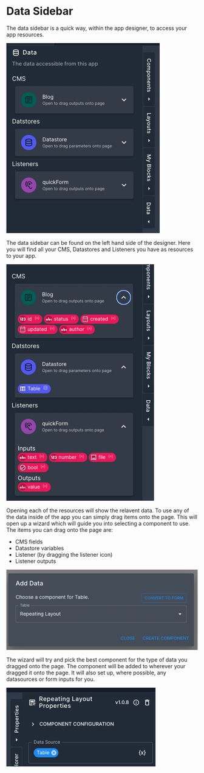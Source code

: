 # Data Sidebar

The data sidebar is a quick way, within the app designer, to access your app resources.

![Data sidebar](/src/assets/datasidebar_collapsed.png)

The data sidebar can be found on the left hand side of the designer. Here you will find all your CMS, Datastores and Listeners you have as resources to your app.

![Data sidebar showing items for all resources](/src/assets/datasidebar_open.png)

Opening each of the resources will show the relavent data. To use any of the data inside of the app you can simply drag items onto the page. This will open up a wizard which will guide you into selecting a component to use. The items you can drag onto the page are:
- CMS fields
- Datastore variables
- Listener (by dragging the listener icon)
- Listener outputs

![The wizard shown when dragging a datastore variable onto the page](/src/assets/datasidebar_wizard.png)

The wizard will try and pick the best component for the type of data you dragged onto the page. The component will be added to wherever your dragged it onto the page. It will also set up, where possible, any datasources or form inputs for you.

![The wizard shown when dragging a datastore variable onto the page](/src/assets/datasidebar_wizard_result.png)